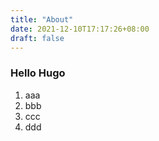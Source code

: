 ```yaml
---
title: "About"
date: 2021-12-10T17:17:26+08:00
draft: false
---
```


### Hello Hugo



1. aaa
2. bbb
3. ccc
3. ddd
